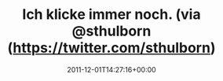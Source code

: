 ---
retweeted: false
source: <a href="http://twitter.com/download/android" rel="nofollow">Twitter for Android</a>
entities:
  hashtags: []
  symbols: []
  user_mentions:
  - name: simon
    screen_name: SThulborn
    indices:
    - '49'
    - '59'
    id_str: '2232880563'
    id: '2232880563'
  urls:
  - url: http://t.co/1tb6kKXM
    expanded_url: http://www.thisiswhyyouregerman.com
    display_url: thisiswhyyouregerman.com
    indices:
    - '23'
    - '43'
display_text_range:
- '0'
- '60'
favorite_count: '0'
id_str: '142248403357798401'
truncated: false
retweet_count: '1'
id: '142248403357798401'
possibly_sensitive: false
created_at: Thu Dec 01 14:27:16 +0000 2011
favorited: false
full_text: Ich klicke immer noch.  (via [@sthulborn](https://twitter.com/sthulborn))
lang: de
quote_url: http://www.thisiswhyyouregerman.com
tags:
- pesos/twitter
date: '2011-12-01T14:27:16+00:00'
src: https://twitter.com/bascht/status/142248403357798401
original_url: https://twitter.com/bascht/status/142248403357798401
type: twitter_tweet
text: Ich klicke immer noch.  (via [@sthulborn](https://twitter.com/sthulborn))
title: Ich klicke immer noch.  (via @sthulborn (https://twitter.com/sthulborn)

---